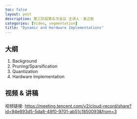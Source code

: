 ```yaml
---
toc: false
layout: post
description: 第三阶段第五次会议 主讲人：袁之航
categories: [Video, segmentation]
title: "Dynamic and Hardware Implementations"
---
```


## 大纲
1. Background
2. Pruning/Sparsification
3. Quantization
4. Hardware Implementation


## 视频 & 讲稿
视频链接: https://meeting.tencent.com/v2/cloud-record/share?id=94e893d5-5da8-48f0-9701-ab51c1850093&from=3
